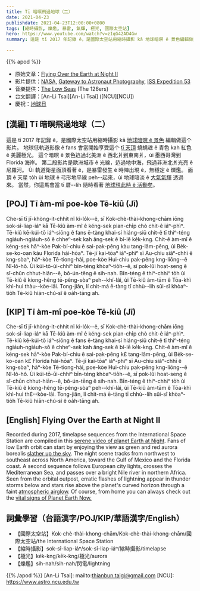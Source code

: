 ```yaml
---
title: Tī 暗暝飛過地球（二）
date: 2021-04-23
publishdate: 2021-04-23T12:00:00+0800
tags: [縮時攝影, 爍爁, 暴雷, 氣輝, 極光, 國際太空站]
hero: https://www.youtube.com/watch?v=zIqG42AD4Gw
summary: 這是 tī 2017 年記錄 ê，是國際太空站用縮時攝影 kā 地球暗暝 ê 景色編輯做這个影片。

---
```


{{% apod %}}

- 原始文章：[Flying Over the Earth at Night II](https://apod.nasa.gov/apod/ap210420.html)
- 影片提供：[NASA](https://www.nasa.gov/), [Gateway to Astronaut Photography](https://eol.jsc.nasa.gov/), [ISS Expedition 53](https://www.nasa.gov/mission_pages/station/expeditions/expedition53/index.html)
- 音樂提供：[The Low Seas](https://www.youtube.com/watch?v=BCh90tfSTgA) (The 126ers)
- 台文翻譯：[An-Li Tsai][An-Li Tsai] ([NCU][NCU])
- 慶祝：[地球日](https://www.nasa.gov/earth-day-2021)

## [漢羅] Tī 暗暝飛過地球（二）
這是 tī 2017 年記錄 ê，是國際太空站用縮時攝影 kā [地球暗暝 ê 景色][serene video of planet Earth at Night] 編輯做這个影片。
地球低軌道影像 ê fans 會當開始享受這个 [tī 天頂][slather up the sky] 蟯蟯趖 ê 青色 kah 紅色 ê 美麗極光。
這个暗暝 ê 景色迒過北美洲 ê 西北爿到東南爿，ùi 墨西哥灣到 Florida 海岸。
第二段影片是歐洲城市 ê 光線，迒過地中海，飛過非洲北爿光亮 ê 尼羅河。
Ùi 軌道衛星面頂看著 ê，是暴雷發生 ê 時陣出現 ê，無穩定 ê 爍爁。
面頂 ê 天星 to̍h ùi 地球 ê 弓形地平線 peh--起來，ùi 地球暗淡 ê [大氣氣輝][atmospheric airglow] 透過來。
當然，你這馬會當 tī 厝--lih 隨時看著 [地球現此時 ê 活動矣][vital signs of Planet Earth Now.]。

## [POJ] Tī àm-mî poe-kòe Tē-kiû (Jī)
Che-sī tī jī-khòng-it-chhit nî kì-lo̍k--ê, sī Kok-chè-thài-khong-chām iōng sok-sî-liap-iáⁿ kā Tē-kiû àm-mî ê kéng-sek pian-chi̍p chò chit-ê iáⁿ-phìⁿ.
Tē-kiû kē-kúi-tō iáⁿ-siōng ê fans ē-tàng khai-sí hiáng-siū chit-ê tī thiⁿ-téng ngia̍uh-ngia̍uh-sô ê chheⁿ-sek kah âng-sek ê bí-lē ke̍k-kng.
Chit-ê àm-mî ê kéng-sek hāⁿ-kòe Pak-bí-chiu ê sai-pak-pêng kàu tang-lâm-pêng, ùi Be̍k-se-ko-oan kàu Florida hái-hōaⁿ.
Tē-jī kai-tōaⁿ iáⁿ-phìⁿ sī Au-chiu siâⁿ-chhī ê kng-sòaⁿ, hāⁿ-kòe Tē-tiong-hái, poe-kòe Hui-chiu pak-pêng kng-liōng--ê Nî-lô-hô.
Ùi kúi-tō-ūi-chhiⁿ bīn-téng khòaⁿ-tio̍h--ê, sī pok-lûi hoat-seng ê sî-chūn chhut-hiān--ê, bô-ún-tēng ê sih-nah.
Bīn-téng ê thiⁿ-chhiⁿ to̍h ùi Tē-kiû ê kiong-hêng tē-pêng-sòaⁿ peh--khí-lâi, ùi Tē-kiû àm-tām ê Tōa-khì khì-hui thàu--kòe-lâi.
Tong-jiân, lí chit-má ē-tàng tī chhù--lih sûi-sî khòaⁿ-tio̍h Tē-kiû hiān-chú-sî ê oa̍h-tāng ah.


## [KIP] Tī àm-mî poe-kòe Tē-kiû (Jī)
Che-sī tī jī-khòng-it-chhit nî kì-lo̍k--ê, sī Kok-chè-thài-khong-chām iōng sok-sî-liap-iáⁿ kā Tē-kiû àm-mî ê kéng-sek pian-chi̍p chò chit-ê iáⁿ-phìⁿ.
Tē-kiû kē-kúi-tō iáⁿ-siōng ê fans ē-tàng khai-sí hiáng-siū chit-ê tī thiⁿ-téng ngia̍uh-ngia̍uh-sô ê chheⁿ-sek kah âng-sek ê bí-lē ke̍k-kng.
Chit-ê àm-mî ê kéng-sek hāⁿ-kòe Pak-bí-chiu ê sai-pak-pêng k£ tang-lâm-pêng, ùi Be̍k-se-ko-oan k£ Florida hái-hōaⁿ.
Tē-jī kai-tōaⁿ iáⁿ-phìⁿ sī Au-chiu siâⁿ-chhī ê kng-sòaⁿ, hāⁿ-kòe Tē-tiong-hái, poe-kòe Hui-chiu pak-pêng kng-liōng--ê Nî-lô-hô.
Ùi kúi-tō-ūi-chhiⁿ bīn-téng khòaⁿ-tio̍h--ê, sī pok-lûi hoat-seng ê sî-chūn chhut-hiān--ê, bô-ún-tēng ê sih-nah.
Bīn-téng ê thiⁿ-chhiⁿ to̍h ùi Tē-kiû ê kiong-hêng tē-pêng-sòaⁿ peh--khí-lâi, ùi Tē-kiû àm-tām ê Tōa-khì khì-hui th£--kòe-lâi.
Tong-jiân, lí chit-má ē-tàng tī chhù--lih sûi-sî khòaⁿ-tio̍h Tē-kiû hiān-chú-sî ê oa̍h-tāng ah.


## [English] Flying Over the Earth at Night II
Recorded during 2017, timelapse sequences from the International Space Station are compiled in this [serene video of planet Earth at Night][serene video of planet Earth at Night]. Fans of low Earth orbit can start by enjoying the view as green and red aurora borealis [slather up the sky][slather up the sky]. The night scene tracks from northwest to southeast across North America, toward the Gulf of Mexico and the Florida coast. A second sequence follows European city lights, crosses the Mediterranean Sea, and passes over a bright Nile river in northern Africa. Seen from the orbital outpost, erratic flashes of lightning appear in thunder storms below and stars rise above the planet's curved horizon through a faint [atmospheric airglow][atmospheric airglow]. Of course, from home you can always check out the [vital signs of Planet Earth Now.][vital signs of Planet Earth Now.]

## 詞彙學習（台語漢字/POJ/KIP/華語漢字/English）

- 【國際太空站】Kok-chè-thài-khong-chām/Kok-chè-thài-khong-chām/國際太空站/the International Space Station
- 【縮時攝影】sok-sî-liap-iáⁿ/sok-sî-liap-iáⁿ/縮時攝影/timelapse
- 【極光】ke̍k-kng/ke̍k-kng/極光/aurora
- 【爍爁】sih-nah/sih-nah/閃電/lightning

{{% /apod %}}
[An-Li Tsai]: mailto:thianbun.taigi@gmail.com
[NCU]: https://www.astro.ncu.edu.tw

[serene video of planet Earth at Night]:https://eol.jsc.nasa.gov/BeyondThePhotography/CrewEarthObservationsVideos/
[slather up the sky]:https://apod.nasa.gov/apod/ap210114.html
[atmospheric airglow]:https://apod.nasa.gov/apod/ap210418.html
[vital signs of Planet Earth Now.]:https://climate.nasa.gov/earth-now/#/vitalsign?vitalsign=satellites&altid=0&animating=f&start=&end=

